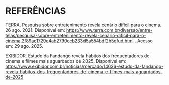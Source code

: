 # REFERÊNCIAS

TERRA. Pesquisa sobre entretenimento revela cenário difícil para o cinema. 26 ago. 2021. Disponível em: https://www.terra.com.br/diversao/entre-telas/pesquisa-sobre-entretenimento-revela-cenario-dificil-para-o-cinema,2f89ac1729e4ab2790ccb233d5a554bdf2h5dfud.html
. Acesso em: 29 ago. 2025.

EXIBIDOR. Estudo da Fandango revela hábitos dos frequentadores de cinema e filmes mais aguardados de 2025. Disponível em: https://www.exibidor.com.br/noticias/mercado/14636-estudo-da-fandango-revela-habitos-dos-frequentadores-de-cinema-e-filmes-mais-aguardados-de-2025 
